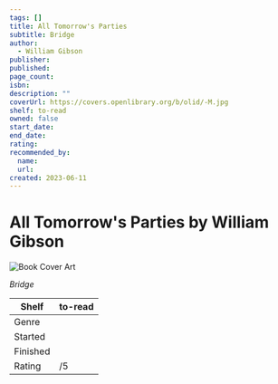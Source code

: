 ```yaml
---
tags: []
title: All Tomorrow's Parties
subtitle: Bridge
author:
  - William Gibson
publisher:
published:
page_count:
isbn:
description: ""
coverUrl: https://covers.openlibrary.org/b/olid/-M.jpg
shelf: to-read
owned: false
start_date:
end_date:
rating:
recommended_by:
  name:
  url:
created: 2023-06-11
---
```


# All Tomorrow's Parties by William Gibson

![Book Cover Art](https://covers.openlibrary.org/b/olid/-M.jpg)

_Bridge_

| Shelf | to-read |
| --- | --- |
| Genre |  |
| Started |  |
| Finished |  |
| Rating | /5 |

